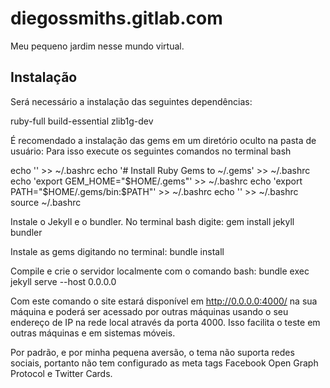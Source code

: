 # diegossmiths.gitlab.com

Meu pequeno jardim nesse mundo virtual.

## Instalação

Será necessário a instalação das seguintes dependências:

ruby-full build-essential zlib1g-dev


É recomendado a instalação das gems em um diretório oculto na pasta de usuário:
Para isso execute os seguintes comandos no terminal bash

echo '' >> ~/.bashrc
echo '# Install Ruby Gems to ~/.gems' >> ~/.bashrc
echo 'export GEM_HOME="$HOME/.gems"' >> ~/.bashrc
echo 'export PATH="$HOME/.gems/bin:$PATH"' >> ~/.bashrc
echo '' >> ~/.bashrc
source ~/.bashrc


Instale o Jekyll e o bundler. No terminal bash digite:
gem install jekyll bundler


Instale as gems digitando no terminal:
bundle install

Compile e crie o servidor localmente com o comando bash:
bundle exec jekyll serve --host 0.0.0.0

Com este comando o site estará disponível em http://0.0.0.0:4000/ na sua máquina e poderá ser acessado por outras máquinas usando o seu endereço de IP na rede local através da porta 4000. Isso facilita o teste em outras máquinas e em sistemas móveis.

Por padrão, e por minha pequena aversão, o tema não suporta redes sociais, portanto não tem configurado as meta tags Facebook Open Graph Protocol e Twitter Cards.

